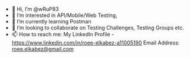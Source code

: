 - 👋 Hi, I’m @wRuP83
- 👀 I’m interested in API/Mobile/Web Testing,
- 🌱 I’m currently learning Postman
- 💞️ I’m looking to collaborate on Testing Challenges, Testing Groups etc.
- 📫 How to reach me: My LinkedIn Profile - https://www.linkedin.com/in/roee-elkabez-a11005190
Email Address: roee.elkabez@gmail.com

<!---
wRuP83/wRuP83 is a ✨ special ✨ repository because its `README.md` (this file) appears on your GitHub profile.
You can click the Preview link to take a look at your changes.
--->
